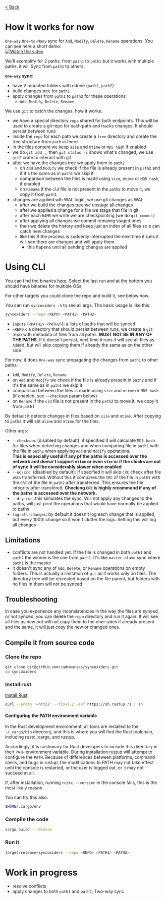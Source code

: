 [< Back](../../README.md#poc)

# How it works for now

`One-way` `One-to-Many` sync for `Add`, `Modify`, `Delete`, `Rename` operations. You can see here a short demo:  
[![Watch the video](https://img.youtube.com/vi/JHQC1XpCzQw/0.jpg)](https://www.youtube.com/watch?v=JHQC1XpCzQw)

We'll exemplify for 2 paths, from `path1` to `path2` but it works with multiple paths, it will Sync from `path1` to others.

**`One-way` sync:**
- have 2 mounted folders with rclone (`path1`, `path2`)
- build changes tree for `path1`
- apply changes from `path1` to `path2` for these operations:
    - `Add`, `Modify`, `Delete`, `Rename`

We use `git` to catch the changes, how it works:
- we have a special directory `repo` shared for both endpoints. This will be used to create a git repo for each path and tracks changes. It should persist between runs
- inside the `repo` for each path we create a `tree` directory and create the tree structure from `path` in there
- in the files content we keep `size` and `mtime` or `MD5 hash` if enabled
- we do `git add .`, then `git status -s` shows what's changed, we use `git2` crate to interact with git
- after we have the changes tree we apply them to `path2`
    - on `Add` and `Modify` we check if the file is already present in `path2` and if it's the same as in `path1` we skip it
    - comparison between the files is made using `size`, `mtime` or `MD5 hash`, if enabled
    - on `Rename` if the `old` file is not present in the `path2` to move it, we copy it from `path1`
- changes are applied wth WAL logic, we use git changes as WAL
     - after we build the changes tree we unstage all changes
     - after we applied a change for a file we stage that file in git
     - after each `64MB` we write we are checkpointing (we do `git commit`)
     - after applying all changes we commit remainig staged ones
     - then we delete the history and keep just an index of all files so e can catch new changes
     - like this if the process is suddenly interrupted the next time it runs it will see there are changes and will apply them
         - this hapens until all pending changes are applied

# Using CLI

You can find the binaries [here](https://github.com/radumarias/syncoxiders/actions/workflows/ci.yml). Select the last run and at the bottom you should have binaries for multiple OSs.

For other targets you could clone the repo and build it, see below how.

You can run `syncoxiders -h` to see all args. The basic usage is like this:

```bash
syncoxiders --repo <REPO> <PATH1> <PATH2>
```

- `inputs` (`<PATH1> <PATH2>`): a lists of paths that will be synced
- `<REPO>`: a directory that should persist between runs, we create a `git` repo with metadata of files from all paths. **MUST NOT BE IN ANY OF THE PATHS**. If it doesn't persist, next time it runs it will see all files as `Add`ed, but will skip copying them if already the same as on the other side

For now, it does `One-way` sync propagating the changes from `path1` to other paths:
- `Add`, `Modify`, `Delete`, `Rename`
- on `Add` and `Modify` we check if the file is already present in `path2` and if it's the same as in `path1` we skip it
- comparison between the files is made using `size` and `mtime` or `MD5 hash` (if enabled, see `--checksum` param below)
- on `Rename` if the `old` file is not present in the `path2` to move it, we copy it from `path1`

By default it detects changes in files based on `size` and `mtime`. After copying to `path2` it will set `atime` and `mtime` for the files.

Other args:
- `--checksum`: (disabled by default): if specified it will calculate `MD5 hash` for files when detecting changes and when comparing file in `path1` with the file in `path2` when applying `Add` and `Modify` operations.  
    **This is especially useful if any pf the paths is accessed over the network and doesn't support `mtime` or even `size` or if the clocks are out of sync**
    **It will be considerably slower when enabled**
- `--no-crc`: (disabled by default): if specified it will skip `CRC` check after file was transferred. Without this it compares the `CRC` of the file in `path1` with the `CRC` of the file in `path2` after transferred. This ensures the file integrity after transfered.
    **Checking `CRC` is highly recommend if any of the paths is accessed over the network.**
- `--dry-run`: this simulates the sync. Will not apply any changes to the paths, will just print the operations that would have normally be applied to paths
- `log-all-changes`: by default it doesn't log each change that is applied, but every 100th change so it won't clutter the logs. Setting this will log all changes

## Limitations

- conflicts are not handled yet. If the file is changed in both `path1` and `path2` the winner is the one from `path1`. It's like `master-slave` sync where `path1` is the master
- it doesn't sync any of `Add`, `Delete`, or `Rename` operations on empty folders. This is actually a limitation of `git` as it works only on files. The directory tree will be recreated based on the file parent, but folders with no files in them will not be synced

## Troubleshooting

In case you experience any inconsistencies in the way the files are synced, or not synced, you can delete the `repo` directory and run it again. It will see all files as new but will not copy them to the oher sides if already present and the same, it will just copy the new or changed ones.

## Compile it from source code

### Clone the repo

```bash
git clone git@github.com:radumarias/syncoxiders.git
cd syncoxiders
```

### Install rust

[Install Rust](https://www.rust-lang.org/tools/install)

```bash
curl --proto '=https' --tlsv1.2 -sSf https://sh.rustup.rs | sh
```

#### Configuring the PATH environment variable

In the Rust development environment, all tools are installed to the `~/.cargo/bin` directory, and this is where you will find the Rust toolchain, including rustc, cargo, and rustup.

Accordingly, it is customary for Rust developers to include this directory in their `PATH` environment variable. During installation rustup will attempt to configure the `PATH`. Because of differences between platforms, command shells, and bugs in rustup, the modifications to PATH may not take effect until the console is restarted, or the user is logged out, or it may not succeed at all.

If, after installation, running `rustc --version` in the console fails, this is the most likely reason.

You can try this also:

```bash
$HOME/.cargo/env
```

### Compile the code

```bash
cargo build --release
```
### Run it

```bash
target/release/syncoxiders --repo <REPO> <PATH1> <PATH2>
```

# Work in progress

- resolve conflicts
- apply changes to both `path1` and `path2`, Two-way sync
